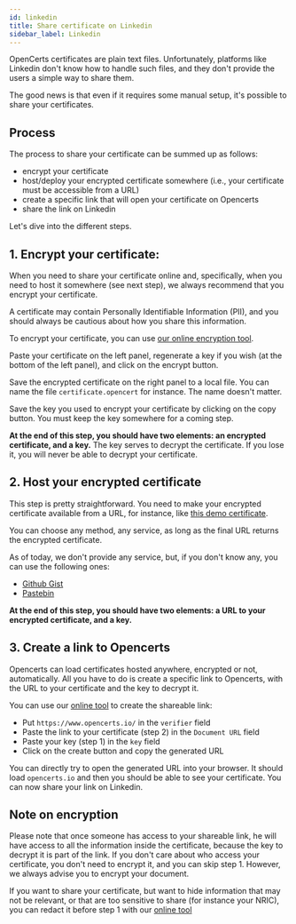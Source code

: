 ```yaml
---
id: linkedin
title: Share certificate on Linkedin
sidebar_label: Linkedin
---
```


OpenCerts certificates are plain text files. Unfortunately, platforms like Linkedin don't know how to handle such files, and they don't provide the users a simple way to share them.

The good news is that even if it requires some manual setup, it's possible to share your certificates.

## Process

The process to share your certificate can be summed up as follows:
- encrypt your certificate
- host/deploy your encrypted certificate somewhere (i.e., your certificate must be accessible from a URL)
- create a specific link that will open your certificate on Opencerts
- share the link on Linkedin

Let's dive into the different steps.

## 1. Encrypt your certificate:

When you need to share your certificate online and, specifically, when you need to host it somewhere (see next step), we always recommend that you encrypt your certificate.

A certificate may contain Personally Identifiable Information (PII), and you should always be cautious about how you share this information.

To encrypt your certificate, you can use [our online encryption tool](https://toolkit.openattestation.com/encrypt-decrypt).

Paste your certificate on the left panel, regenerate a key if you wish (at the bottom of the left panel), and click on the encrypt button.

Save the encrypted certificate on the right panel to a local file. You can name the file `certificate.opencert` for instance. The name doesn't matter.

Save the key you used to encrypt your certificate by clicking on the copy button. You must keep the key somewhere for a coming step.

**At the end of this step, you should have two elements: an encrypted certificate, and a key.** The key serves to decrypt the certificate. If you lose it, you will never be able to decrypt your certificate.

## 2. Host your encrypted certificate

This step is pretty straightforward. You need to make your encrypted certificate available from a URL, for instance, like [this demo certificate](https://gist.githubusercontent.com/Nebulis/f4104cc87ce2ce7383304025c8382295/raw/a3dc361082e0f8ea07a8711e4e873eb11b7f6baf/certificate.json).

You can choose any method, any service, as long as the final URL returns the encrypted certificate.

As of today, we don't provide any service, but, if you don't know any, you can use the following ones:
- [Github Gist](https://gist.github.com/)
- [Pastebin](https://pastebin.com/)

**At the end of this step, you should have two elements: a URL to your encrypted certificate, and a key.**

## 3. Create a link to Opencerts

Opencerts can load certificates hosted anywhere, encrypted or not, automatically. All you have to do is create a specific link to Opencerts, with the URL to your certificate and the key to decrypt it.

You can use our [online tool](https://toolkit.openattestation.com/action-creator) to create the shareable link:
- Put `https://www.opencerts.io/` in the `verifier` field
- Paste the link to your certificate (step 2) in the `Document URL` field
- Paste your key (step 1) in the `key` field
- Click on the create button and copy the generated URL

You can directly try to open the generated URL into your browser. It should load `opencerts.io` and then you should be able to see your certificate. You can now share your link on Linkedin.

## Note on encryption

Please note that once someone has access to your shareable link, he will have access to all the information inside the certificate, because the key to decrypt it is part of the link. If you don't care about who access your certificate, you don't need to encrypt it, and you can skip step 1. However, we always advise you to encrypt your document.

If you want to share your certificate, but want to hide information that may not be relevant, or that are too sensitive to share (for instance your NRIC), you can redact it before step 1 with our [online tool](https://privacy-filter.netlify.app/)
